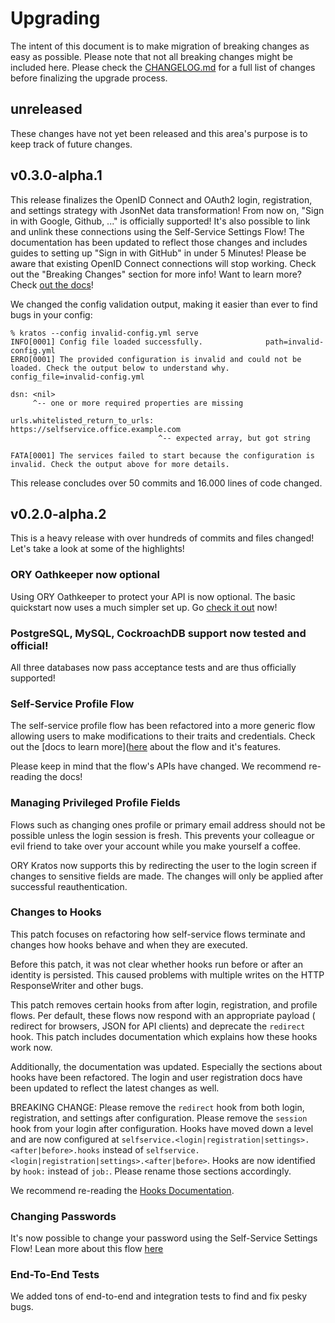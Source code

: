 # Upgrading

The intent of this document is to make migration of breaking changes as easy as
possible. Please note that not all breaking changes might be included here.
Please check the [CHANGELOG.md](./CHANGELOG.md) for a full list of changes
before finalizing the upgrade process.

## unreleased

These changes have not yet been released and this area's purpose is to keep
track of future changes.

## v0.3.0-alpha.1

This release finalizes the OpenID Connect and OAuth2 login, registration, and settings strategy with JsonNet data transformation! From now on, "Sign in with Google, Github, ..." is officially supported! It's also possible to link and unlink these connections using the Self-Service Settings Flow! The documentation has been updated to reflect those changes and includes guides to setting up "Sign in with GitHub" in under 5 Minutes! Please be aware that existing OpenID Connect connections will stop working. Check out the "Breaking Changes" section for more info! Want to learn more? Check [out the docs](https://www.ory.sh/kratos/docs/concepts/credentials/openid-connect-oidc-oauth2)!

We changed the config validation output, making it easier than ever to find bugs in your config:

```
% kratos --config invalid-config.yml serve
INFO[0001] Config file loaded successfully.              path=invalid-config.yml
ERRO[0001] The provided configuration is invalid and could not be loaded. Check the output below to understand why.  config_file=invalid-config.yml

dsn: <nil>
     ^-- one or more required properties are missing

urls.whitelisted_return_to_urls: https://selfservice.office.example.com
                                 ^-- expected array, but got string

FATA[0001] The services failed to start because the configuration is invalid. Check the output above for more details.
```

This release concludes over 50 commits and 16.000 lines of code changed.

## v0.2.0-alpha.2

This is a heavy release with over hundreds of commits and files changed! Let's
take a look at some of the highlights!

### ORY Oathkeeper now optional

Using ORY Oathkeeper to protect your API is now optional. The basic quickstart
now uses a much simpler set up. Go
[check it out](https://www.ory.sh/kratos/docs/quickstart) now!

### PostgreSQL, MySQL, CockroachDB support now tested and official!

All three databases now pass acceptance tests and are thus officially supported!

### Self-Service Profile Flow

The self-service profile flow has been refactored into a more generic flow
allowing users to make modifications to their traits and credentials. Check out
the [docs to learn
more]([here](https://www.ory.sh/kratos/docs/self-service/flows/user-settings-profile-management)
about the flow and it's features.

Please keep in mind that the flow's APIs have changed. We recommend re-reading
the docs!

### Managing Privileged Profile Fields

Flows such as changing ones profile or primary email address should not be
possible unless the login session is fresh. This prevents your colleague or evil
friend to take over your account while you make yourself a coffee.

ORY Kratos now supports this by redirecting the user to the login screen if
changes to sensitive fields are made. The changes will only be applied after
successful reauthentication.

### Changes to Hooks

This patch focuses on refactoring how self-service flows terminate and changes
how hooks behave and when they are executed.

Before this patch, it was not clear whether hooks run before or after an
identity is persisted. This caused problems with multiple writes on the HTTP
ResponseWriter and other bugs.

This patch removes certain hooks from after login, registration, and profile
flows. Per default, these flows now respond with an appropriate payload (
redirect for browsers, JSON for API clients) and deprecate the `redirect` hook.
This patch includes documentation which explains how these hooks work now.

Additionally, the documentation was updated. Especially the sections about hooks
have been refactored. The login and user registration docs have been updated to
reflect the latest changes as well.

BREAKING CHANGE: Please remove the `redirect` hook from both login,
registration, and settings after configuration. Please remove the `session` hook
from your login after configuration. Hooks have moved down a level and are now
configured at `selfservice.<login|registration|settings>.<after|before>.hooks`
instead of `selfservice.<login|registration|settings>.<after|before>`.
Hooks are now identified by `hook:` instead of `job:`. Please rename those
sections accordingly.

We recommend re-reading the
[Hooks Documentation](https://www.ory.sh/kratos/docs/self-service/hooks/index).

### Changing Passwords

It's now possible to change your password using the Self-Service Settings Flow!
Lean more about this flow
[here](https://www.ory.sh/kratos/docs/self-service/flows/user-settings-profile-management)

### End-To-End Tests

We added tons of end-to-end and integration tests to find and fix pesky bugs.
